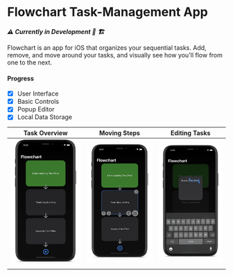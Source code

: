 # Flowchart Task-Management App
***:warning: Currently in Development :construction: :building_construction:***

Flowchart is an app for iOS that organizes your sequential tasks. Add, remove, and move around your tasks, and visually see how you'll flow from one to the next. 

#### Progress
- [x] User Interface
- [x] Basic Controls
- [x] Popup Editor
- [x] Local Data Storage

Task Overview              |  Moving Steps             | Editing Tasks
:-------------------------:|:-------------------------:|:-------------------------:
![](/demo-images/Flowchart-Mockup-1.png)   |  ![](/demo-images/Flowchart-Mockup-2.png) | ![](/demo-images/Flowchart-Mockup-3.png)
